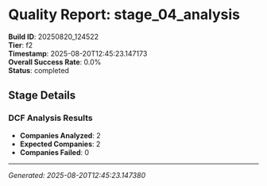 # Quality Report: stage_04_analysis

**Build ID**: 20250820_124522  
**Tier**: f2  
**Timestamp**: 2025-08-20T12:45:23.147173  
**Overall Success Rate**: 0.0%  
**Status**: completed

## Stage Details

### DCF Analysis Results

- **Companies Analyzed**: 2
- **Expected Companies**: 2
- **Companies Failed**: 0

---
*Generated: 2025-08-20T12:45:23.147380*
